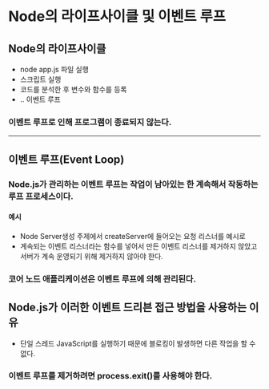 # **Node의 라이프사이클 및 이벤트 루프**

## Node의 라이프사이클

- node app.js 파일 실행
- 스크립트 실행
- 코드를 분석한 후 변수와 함수를 등록
- .. 이벤트 루프

### **이벤트 루프로 인해 프로그램이 종료되지 않는다.**

<hr>

## 이벤트 루프(Event Loop)

### Node.js가 관리하는 이벤트 루프는 작업이 남아있는 한 계속해서 작동하는 루프 프로세스이다.

#### 예시

- Node Server생성 주제에서 createServer에 들어오는 요청 리스너를 예시로
- 계속되는 이벤트 리스너라는 함수를 넣어서 만든 이벤트 리스너를 제거하지 않았고 서버가 계속 운영되기 위해 제거하지 않아야 한다.

### **코어 노드 애플리케이션은 이벤트 루프에 의해 관리된다.**

## Node.js가 이러한 이벤트 드리븐 접근 방법을 사용하는 이유

- 단일 스레드 JavaScript를 실행하기 때문에 블로킹이 발생하면 다른 작업을 할 수 없다.

### 이벤트 루프를 제거하려면 process.exit()를 사용해야 한다.
